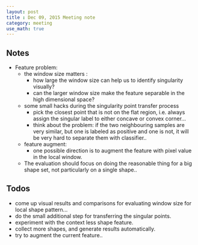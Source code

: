 ```yaml
---
layout: post
title : Dec 09, 2015 Meeting note
category: meeting
use_math: true
---
```


## Notes

- Feature problem:
	- the window size matters :
		- how large the window size can help us to identify  singularity visually?
		- can the larger window size make the feature separable in the high dimensional space?
	- some small hacks during the singularity point transfer process
		- pick the closest point that is not on the flat region, i.e. always assign the singular label to either concave or convex corner...
		- think about the problem: if the two neighbouring samples are very similar, but one is labeled as positive and one is not, it will be very hard to separate them with classifier..
	- feature augment:
		- one possible direction is to augment the feature with pixel value in the local window.
	- The evaluation should focus on doing the reasonable thing for a big shape set, not particularly on a single shape..

## Todos
- come up visual results and comparisons for evaluating window size for local shape pattern...
- do the small additional step for transferring the singular points.
- experiment with the context less shape feature.
- collect more shapes, and generate results automatically.
- try to augment the current feature..